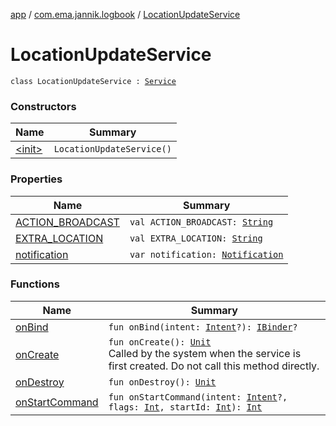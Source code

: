 [app](../../index.md) / [com.ema.jannik.logbook](../index.md) / [LocationUpdateService](./index.md)

# LocationUpdateService

`class LocationUpdateService : `[`Service`](https://developer.android.com/reference/android/app/Service.html)

### Constructors

| Name | Summary |
|---|---|
| [&lt;init&gt;](-init-.md) | `LocationUpdateService()` |

### Properties

| Name | Summary |
|---|---|
| [ACTION_BROADCAST](-a-c-t-i-o-n_-b-r-o-a-d-c-a-s-t.md) | `val ACTION_BROADCAST: `[`String`](https://kotlinlang.org/api/latest/jvm/stdlib/kotlin/-string/index.html) |
| [EXTRA_LOCATION](-e-x-t-r-a_-l-o-c-a-t-i-o-n.md) | `val EXTRA_LOCATION: `[`String`](https://kotlinlang.org/api/latest/jvm/stdlib/kotlin/-string/index.html) |
| [notification](notification.md) | `var notification: `[`Notification`](https://developer.android.com/reference/android/app/Notification.html) |

### Functions

| Name | Summary |
|---|---|
| [onBind](on-bind.md) | `fun onBind(intent: `[`Intent`](https://developer.android.com/reference/android/content/Intent.html)`?): `[`IBinder`](https://developer.android.com/reference/android/os/IBinder.html)`?` |
| [onCreate](on-create.md) | `fun onCreate(): `[`Unit`](https://kotlinlang.org/api/latest/jvm/stdlib/kotlin/-unit/index.html)<br>Called by the system when the service is first created.  Do not call this method directly. |
| [onDestroy](on-destroy.md) | `fun onDestroy(): `[`Unit`](https://kotlinlang.org/api/latest/jvm/stdlib/kotlin/-unit/index.html) |
| [onStartCommand](on-start-command.md) | `fun onStartCommand(intent: `[`Intent`](https://developer.android.com/reference/android/content/Intent.html)`?, flags: `[`Int`](https://kotlinlang.org/api/latest/jvm/stdlib/kotlin/-int/index.html)`, startId: `[`Int`](https://kotlinlang.org/api/latest/jvm/stdlib/kotlin/-int/index.html)`): `[`Int`](https://kotlinlang.org/api/latest/jvm/stdlib/kotlin/-int/index.html) |
